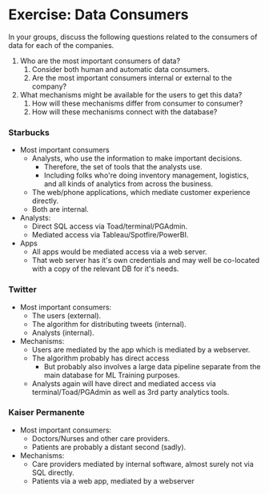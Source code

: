 # Exercise: Data Consumers

In your groups, discuss the following questions related to the consumers of data for each of the companies.

1. Who are the most important consumers of data?
    1. Consider both human and automatic data consumers.
    2. Are the most important consumers internal or external to the company?
2. What mechanisms might be available for the users to get this data?
    1. How will these mechanisms differ from consumer to consumer?
    2. How will these mechanisms connect with the database?

### Starbucks 

* Most important consumers
    * Analysts, who use the information to make important decisions.
        * Therefore, the set of tools that the analysts use.
        * Including folks who're doing inventory management, logistics, and all kinds of analytics from across the business.
    * The web/phone applications, which mediate customer experience directly.
    * Both are internal.
* Analysts:
    * Direct SQL access via Toad/terminal/PGAdmin.
    * Mediated access via Tableau/Spotfire/PowerBI.
* Apps
    * All apps would be mediated access via a web server.
    * That web server has it's own credentials and may well be co-located with a copy of the relevant DB for it's needs.

### Twitter

* Most important consumers:
    * The users (external).
    * The algorithm for distributing tweets (internal).
    * Analysts (internal).
* Mechanisms:
    * Users are mediated by the app which is mediated by a webserver.
    * The algorithm probably has direct access
        * But probably also involves a large data pipeline separate from the main database for ML Training purposes.
    * Analysts again will have direct and mediated access via terminal/Toad/PGAdmin as well as 3rd party analytics tools.

### Kaiser Permanente

* Most important consumers:
    * Doctors/Nurses and other care providers.
    * Patients are probably a distant second (sadly).
* Mechanisms:
    * Care providers mediated by internal software, almost surely not via SQL directly.
    * Patients via a web app, mediated by a webserver